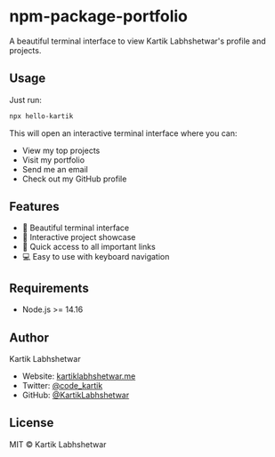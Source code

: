 # npm-package-portfolio

A beautiful terminal interface to view Kartik Labhshetwar's profile and projects. 

## Usage
Just run:
```bash
npx hello-kartik
```
This will open an interactive terminal interface where you can:

- View my top projects
- Visit my portfolio
- Send me an email
- Check out my GitHub profile

## Features
- 🎨 Beautiful terminal interface
- 🚀 Interactive project showcase
- 🔗 Quick access to all important links
- 💻 Easy to use with keyboard navigation

## Requirements
- Node.js >= 14.16

## Author
Kartik Labhshetwar

- Website: [kartiklabhshetwar.me](https://kartiklabhshetwar.me)
- Twitter: [@code_kartik](https://twitter.com/code_kartik)
- GitHub: [@KartikLabhshetwar](https://github.com/KartikLabhshetwar)

## License
MIT © Kartik Labhshetwar
